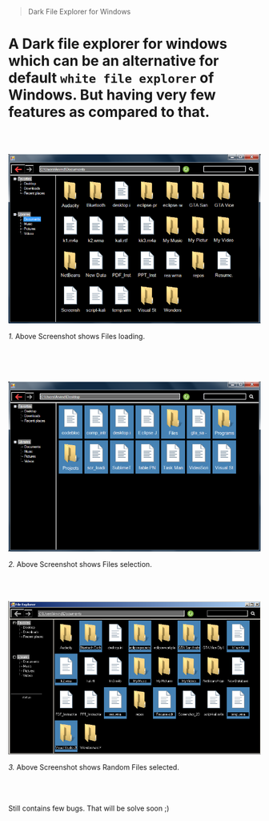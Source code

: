 > Dark File Explorer for Windows

# A Dark file explorer for windows which can be an alternative for default `white file explorer` of Windows. But having very few features as compared to that.
<br/> <br/>

![Screenshot 1](https://github.com/Arvind-Rehaliya/FileExplorer/blob/master/scr_loading.PNG "files loaded")

_1._ Above Screenshot shows Files loading.  
<br/> <br/>
<br/> <br/>

![Screenshot 1](https://github.com/Arvind-Rehaliya/FileExplorer/blob/master/scr_select.PNG "Selected files")

_2._ Above Screenshot shows Files selection.
<br/> <br/>
<br/> <br/>


![Screenshot 1](https://github.com/Arvind-Rehaliya/FileExplorer/blob/master/scr_random_select.PNG "Selected files")

_3._ Above Screenshot shows Random Files selected.
<br/> <br/>
<br/> <br/>


Still contains few bugs. That will be solve soon ;)
